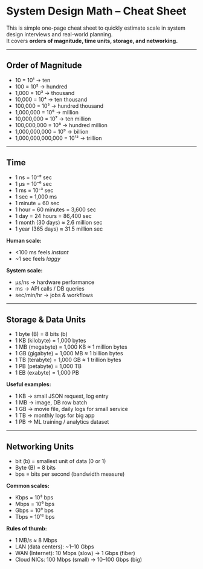 # System Design Math – Cheat Sheet

This is simple one-page cheat sheet to quickly estimate scale in system design interviews and real-world planning.  
It covers **orders of magnitude, time units, storage, and networking.**  

---

## Order of Magnitude
- 10 = 10¹ → ten  
- 100 = 10² → hundred  
- 1,000 = 10³ → thousand  
- 10,000 = 10⁴ → ten thousand  
- 100,000 = 10⁵ → hundred thousand  
- 1,000,000 = 10⁶ → million  
- 10,000,000 = 10⁷ → ten million  
- 100,000,000 = 10⁸ → hundred million  
- 1,000,000,000 = 10⁹ → billion  
- 1,000,000,000,000 = 10¹² → trillion  

---

## Time
- 1 ns = 10⁻⁹ sec  
- 1 µs = 10⁻⁶ sec  
- 1 ms = 10⁻³ sec  
- 1 sec = 1,000 ms  
- 1 minute = 60 sec  
- 1 hour = 60 minutes = 3,600 sec  
- 1 day = 24 hours = 86,400 sec  
- 1 month (30 days) ≈ 2.6 million sec  
- 1 year (365 days) ≈ 31.5 million sec  

**Human scale:**  
- <100 ms feels *instant*  
- ~1 sec feels *laggy*  

**System scale:**  
- µs/ns → hardware performance  
- ms → API calls / DB queries  
- sec/min/hr → jobs & workflows  

---

## Storage & Data Units
- 1 byte (B) = 8 bits (b)  
- 1 KB (kilobyte) = 1,000 bytes  
- 1 MB (megabyte) = 1,000 KB ≈ 1 million bytes  
- 1 GB (gigabyte) = 1,000 MB ≈ 1 billion bytes  
- 1 TB (terabyte) = 1,000 GB ≈ 1 trillion bytes  
- 1 PB (petabyte) = 1,000 TB  
- 1 EB (exabyte) = 1,000 PB  

**Useful examples:**  
- 1 KB → small JSON request, log entry  
- 1 MB → image, DB row batch  
- 1 GB → movie file, daily logs for small service  
- 1 TB → monthly logs for big app  
- 1 PB → ML training / analytics dataset  

---

## Networking Units
- bit (b) = smallest unit of data (0 or 1)  
- Byte (B) = 8 bits  
- bps = bits per second (bandwidth measure)  

**Common scales:**  
- Kbps = 10³ bps  
- Mbps = 10⁶ bps  
- Gbps = 10⁹ bps  
- Tbps = 10¹² bps  

**Rules of thumb:**  
- 1 MB/s ≈ 8 Mbps  
- LAN (data centers): ~1–10 Gbps  
- WAN (Internet): 10 Mbps (slow) → 1 Gbps (fiber)  
- Cloud NICs: 100 Mbps (small) → 10–100 Gbps (big)  